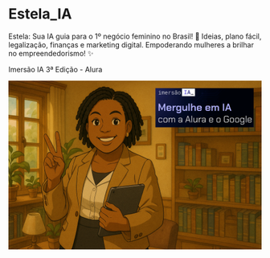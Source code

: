 # Estela_IA
Estela: Sua IA guia para o 1º negócio feminino no Brasil! 🌟 Ideias, plano fácil, legalização, finanças e marketing digital. Empoderando mulheres a brilhar no empreendedorismo! ✨

Imersão IA 3ª Edição - Alura

![Image Alt]( https://github.com/leonammeta8154/Estela_IA/blob/659ff662b4bc9bffcef2758d4d809f93fb8c62c6/Banner.png)
